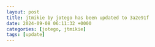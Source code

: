 ```yaml
---
layout: post
title: jtmikie by jotego has been updated to 3a2e91f
date: 2024-09-08 06:11:32 +0000
categories: [jotego, jtmikie]
tags: [update]
---
```


